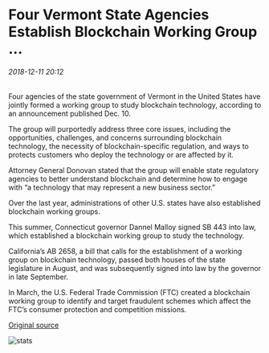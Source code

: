 # Four Vermont State Agencies Establish Blockchain Working Group ...

###### 2018-12-11 20:12

Four agencies of the state government of Vermont in the United States have jointly formed a working group to study blockchain technology, according to an announcement published Dec. 10.

The group will purportedly address three core issues, including the opportunities, challenges, and concerns surrounding blockchain technology, the necessity of blockchain-specific regulation, and ways to protects customers who deploy the technology or are affected by it.

Attorney General Donovan stated that the group will enable state regulatory agencies to better understand blockchain and determine how to engage with “a technology that may represent a new business sector.”

Over the last year, administrations of other U.S. states have also established blockchain working groups.

This summer, Connecticut governor Dannel Malloy signed SB 443 into law, which established a blockchain working group to study the technology.

California’s AB 2658, a bill that calls for the establishment of a working group on blockchain technology, passed both houses of the state legislature in August, and was subsequently signed into law by the governor in late September.

In March, the U.S. Federal Trade Commission (FTC) created a blockchain working group to identify and target fraudulent schemes which affect the FTC’s consumer protection and competition missions.

[Original source](https://cointelegraph.com/news/four-vermont-state-agencies-establish-blockchain-working-group)

![stats](https://c.statcounter.com/11760860/0/a89fa40b/1/ "stats")